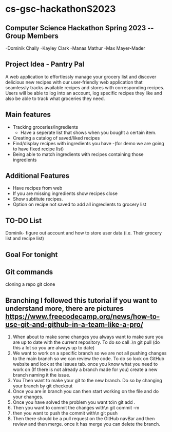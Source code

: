 # cs-gsc-hackathonS2023
Computer Science Hackathon Spring 2023 -- 
Group Members
---------------
-Dominik Chally
-Kayley Clark
-Manas Mathur
-Max Mayer-Mader

Project Idea - Pantry Pal
-------------
A web application to effortlessly manage your grocery list and discover delicious new recipes with our user-friendly web application that seamlessly tracks available recipes and stores with corresponding recipes. Users will be able to log into an account, log specific recipes they like and also be able to track what groceries they need.

Main features
----------------
- Tracking groceries/ingredients
   - Have a seperate list that shows when you bought a certain item.
- Creating a catalog of saved/liked recipes
- Find/display recipes with ingredients you have
   -(for demo we are going to have fixed recipe list)
- Being able to match ingredients with recipes containing those ingredients

Additional Features
--------------------
- Have recipes from web 
- If you are missing ingredients show recipes close
- Show subtitute recipes.
- Option on recipe not saved to add all ingredients to grocery list


TO-DO List
---
Dominik- figure out account and how to store user data (i.e. Their grocery list and recipe list)

Goal For tonight
----------



Git commands
------
cloning a repo
git clone <url of repo>



Branching
I followed this tutorial if you want to understand more, there are pictures
   https://www.freecodecamp.org/news/how-to-use-git-and-github-in-a-team-like-a-pro/
---
1. When about to make some changes you always want to make sure you are up to date with the current repository. To do so call .\n
   git pull        (do this a lot so you are always up to date)
2. We want to work on a specific branch so we are not all pushing changes to the main branch so we can review the code. To do so look on GitHub website and look at the issues tab. once you know what you need to work on (If there is not already a branch made for you) create a new branch naming it the issue. 
3. You Then want to make your git to the new branch. Do so by changing your branch by
    git checkout <name-of-branch>
4. Once you are in branch you can then start working on the file and do your changes.
5. Once you have solved the problem you want to\n
   git add .
6. Then you want to commit the changes with\n
   git commit -m <message of commit>
7. then you want to push the commit with\n
   git push
8. Then there should be a pull request on the GitHub navBar and then review and then merge. once it has merge you can delete the branch.


